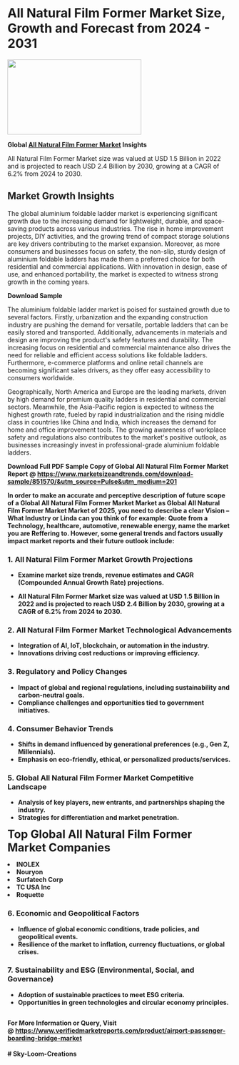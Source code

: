 <H1>All Natural Film Former Market Size, Growth and Forecast from 2024 - 2031</H1><img class="aligncenter size-medium wp-image-584254" src="https://thirdeyenews.in/wp-content/uploads/2024/09/Global-Market-Research-300x168.jpeg" alt="" width="300" height="168" /><p><strong>Global&nbsp;<a href="https://www.marketsizeandtrends.com/download-sample/851570/&amp;utm_source=Pulse&amp;utm_medium=201">All Natural Film Former Market</a> Insights</strong></p><p>All Natural Film Former Market size was valued at USD 1.5 Billion in 2022 and is projected to reach USD 2.4 Billion by 2030, growing at a CAGR of 6.2% from 2024 to 2030.</p><p><h2>Market Growth Insights</h2> <p>The global aluminium foldable ladder market is experiencing significant growth due to the increasing demand for lightweight, durable, and space-saving products across various industries. The rise in home improvement projects, DIY activities, and the growing trend of compact storage solutions are key drivers contributing to the market expansion. Moreover, as more consumers and businesses focus on safety, the non-slip, sturdy design of aluminium foldable ladders has made them a preferred choice for both residential and commercial applications. With innovation in design, ease of use, and enhanced portability, the market is expected to witness strong growth in the coming years.</p> <p><strong>Download Sample</strong></p> <p>The aluminium foldable ladder market is poised for sustained growth due to several factors. Firstly, urbanization and the expanding construction industry are pushing the demand for versatile, portable ladders that can be easily stored and transported. Additionally, advancements in materials and design are improving the product's safety features and durability. The increasing focus on residential and commercial maintenance also drives the need for reliable and efficient access solutions like foldable ladders. Furthermore, e-commerce platforms and online retail channels are becoming significant sales drivers, as they offer easy accessibility to consumers worldwide.</p> <p>Geographically, North America and Europe are the leading markets, driven by high demand for premium quality ladders in residential and commercial sectors. Meanwhile, the Asia-Pacific region is expected to witness the highest growth rate, fueled by rapid industrialization and the rising middle class in countries like China and India, which increases the demand for home and office improvement tools. The growing awareness of workplace safety and regulations also contributes to the market's positive outlook, as businesses increasingly invest in professional-grade aluminium foldable ladders.</p> <p><strong></p><p><span class=""><strong>Download Full PDF Sample Copy of Global All Natural Film Former Market Report</strong> @ <a href="https://www.marketsizeandtrends.com/download-sample/851570/&amp;utm_source=Pulse&amp;utm_medium=201" target="_blank">https://www.marketsizeandtrends.com/download-sample/851570/&amp;utm_source=Pulse&amp;utm_medium=201</a></span></p><p>In order to make an accurate and perceptive description of future scope of a Global&nbsp;All Natural Film Former Market Market as Global&nbsp;All Natural Film Former Market Market of 2025, you need to describe a clear Vision &ndash; What Industry or Linda can you think of for example: Quote from a Technology, healthcare, automotive, renewable energy, name the market you are Reffering to. However, some general trends and factors usually impact market reports and their future outlook include:</p><h3>1.&nbsp;<strong>All Natural Film Former Market Growth Projections</strong></h3><ul><li>Examine market size trends, revenue estimates and CAGR (Compounded Annual Growth Rate) projections.</li><li><p>All Natural Film Former Market size was valued at USD 1.5 Billion in 2022 and is projected to reach USD 2.4 Billion by 2030, growing at a CAGR of 6.2% from 2024 to 2030.</p></li></ul><h3>2.&nbsp;<strong>All Natural Film Former Market Technological Advancements</strong></h3><ul><li>Integration of AI, IoT, blockchain, or automation in the industry.</li><li>Innovations driving cost reductions or improving efficiency.</li></ul><h3>3.&nbsp;<strong>Regulatory and Policy Changes</strong></h3><ul><li>Impact of global and regional regulations, including sustainability and carbon-neutral goals.</li><li>Compliance challenges and opportunities tied to government initiatives.</li></ul><h3>4.&nbsp;<strong>Consumer Behavior Trends</strong></h3><ul><li>Shifts in demand influenced by generational preferences (e.g., Gen Z, Millennials).</li><li>Emphasis on eco-friendly, ethical, or personalized products/services.</li></ul><h3>5.&nbsp;<strong>Global All Natural Film Former Market Competitive Landscape</strong></h3><ul><li>Analysis of key players, new entrants, and partnerships shaping the industry.</li><li>Strategies for differentiation and market penetration.</li></ul><p data-pm-slice="1 1 []"><span style="color: inherit; font-family: inherit; font-size: 25px;">Top Global All Natural Film Former Market Companies</span></p><div class="" data-test-id=""><p><li>INOLEX</li><li> Nouryon</li><li> Surfatech Corp</li><li> TC USA Inc</li><li> Roquette</li></p></div><h3>6.&nbsp;<strong>Economic and Geopolitical Factors</strong></h3><ul><li>Influence of global economic conditions, trade policies, and geopolitical events.</li><li>Resilience of the market to inflation, currency fluctuations, or global crises.</li></ul><h3>7.&nbsp;<strong>Sustainability and ESG (Environmental, Social, and Governance)</strong></h3><ul><li>Adoption of sustainable practices to meet ESG criteria.</li><li>Opportunities in green technologies and circular economy principles.</li></ul><h2><strong style="font-size: 14px;">For More Information or Query, Visit @&nbsp;</strong><a style="background-color: #ffffff; font-size: 14px;" href="https://www.marketsizeandtrends.com/report/all-natural-film-former-market/" target="_blank">https://www.verifiedmarketreports.com/product/airport-passenger-boarding-bridge-market</a></h2># Sky-Loom-Creations
